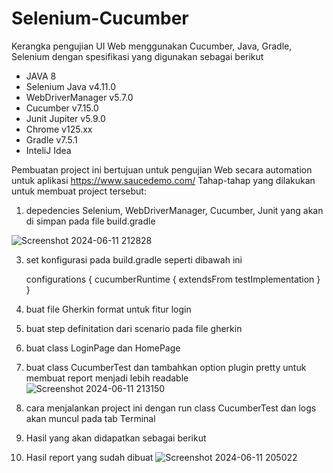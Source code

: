 # Selenium-Cucumber
Kerangka pengujian UI Web menggunakan Cucumber, Java, Gradle, Selenium dengan spesifikasi yang digunakan sebagai berikut
- JAVA 8
- Selenium Java v4.11.0
- WebDriverManager v5.7.0
- Cucumber v7.15.0
- Junit Jupiter v5.9.0
- Chrome v125.xx
- Gradle v7.5.1
- InteliJ Idea

Pembuatan project ini bertujuan untuk pengujian Web secara automation untuk aplikasi https://www.saucedemo.com/
Tahap-tahap yang dilakukan untuk membuat project tersebut:
1. depedencies Selenium, WebDriverManager, Cucumber, Junit yang akan di simpan pada file build.gradle
   
  ![Screenshot 2024-06-11 212828](https://github.com/romirosmawati/SeleniumCucumber/assets/32626103/6e30d135-8a96-4532-a1fd-1a80fe00a447)

3. set konfigurasi pada build.gradle seperti dibawah ini

   configurations {
    cucumberRuntime {
        extendsFrom testImplementation
    }
  }

4. buat file Gherkin format untuk fitur login
5. buat step definitation dari scenario pada file gherkin
6. buat class LoginPage dan HomePage
7. buat class CucumberTest dan tambahkan option plugin pretty untuk membuat report menjadi lebih readable
   ![Screenshot 2024-06-11 213150](https://github.com/romirosmawati/SeleniumCucumber/assets/32626103/121f0bd0-0d81-4cbf-9049-cb2a901c8f73)

8. cara menjalankan project ini dengan run class CucumberTest dan logs akan muncul pada tab Terminal
9. Hasil yang akan didapatkan sebagai berikut
10. Hasil report yang sudah dibuat
![Screenshot 2024-06-11 205022](https://github.com/romirosmawati/SeleniumCucumber/assets/32626103/f31245bd-10e4-472c-a09d-5f2f1af9671b)
